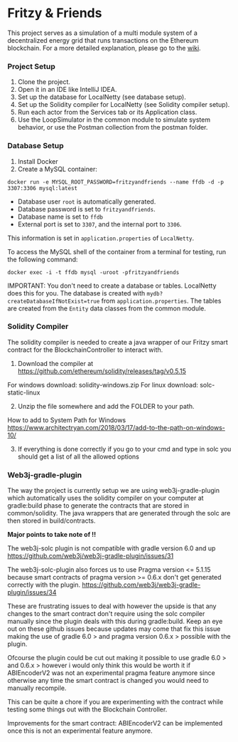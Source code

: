# Fritzy & Friends
This project serves as a simulation of a multi module system of a decentralized energy grid that runs
transactions on the Ethereum blockchain. For a more detailed explanation, please go to
the [wiki](https://github.com/Terazeus/fritzyandfriends/wiki).

### Project Setup
1. Clone the project.
2. Open it in an IDE like IntelliJ IDEA.
3. Set up the database for LocalNetty (see database setup).
4. Set up the Solidity compiler for LocalNetty (see Solidity compiler setup).
5. Run each actor from the Services tab or its Application class.
6. Use the LoopSimulator in the common module to simulate system behavior, or use the Postman collection from the postman folder.

### Database Setup
1. Install Docker
2. Create a MySQL container:
```
docker run -e MYSQL_ROOT_PASSWORD=fritzyandfriends --name ffdb -d -p 3307:3306 mysql:latest
```
- Database user `root` is automatically generated.
- Database password is set to `fritzyandfriends`.
- Database name is set to `ffdb`
- External port is set to `3307`, and the internal port to `3306`.

This information is set in `application.properties` of `LocalNetty`.

To access the MySQL shell of the container from a terminal for testing, run the following command:
```
docker exec -i -t ffdb mysql -uroot -pfritzyandfriends
```
IMPORTANT: You don't need to create a database or tables. LocalNetty does this for you.
The database is created with `mydb?createDatabaseIfNotExist=true` from `application.properties`.
The tables are created from the `Entity` data classes from the common module.

### Solidity Compiler

The solidity compiler is needed to create a java wrapper of our Fritzy smart contract for the BlockchainController to interact with.

1. Download the compiler at https://github.com/ethereum/solidity/releases/tag/v0.5.15

For windows download: solidity-windows.zip
For linux download: solc-static-linux

2. Unzip the file somewhere and add the FOLDER to your path.

How to add to System Path for Windows 
https://www.architectryan.com/2018/03/17/add-to-the-path-on-windows-10/

3. If everything is done correctly if you go to your cmd and type in solc you should get a list of all the allowed options


### Web3j-gradle-plugin

The way the project is currently setup we are using web3j-gradle-plugin which automatically uses the solidity compiler on your computer at gradle:build phase to generate the contracts that are stored in common/solidity. The java wrappers that are generated through the solc are then stored in build/contracts. 

<b> Major points to take note of !! </b>

The web3j-solc plugin is not compatible with gradle version 6.0 and up
https://github.com/web3j/web3j-gradle-plugin/issues/31

The web3j-solc-plugin also forces us to use Pragma version <= 5.1.15 because smart contracts of pragma version >= 0.6.x don't get generated correctly with the plugin.
https://github.com/web3j/web3j-gradle-plugin/issues/34

These are frustrating issues to deal with however the upside is that any changes to the smart contract don't require using the solc compiler manually since the plugin deals with this during gradle:build. Keep an eye out on these github issues because updates may come that fix this issue making the use of gradle 6.0 > and pragma version 0.6.x > possible with the plugin. 

Ofcourse the plugin could be cut out making it possible to use gradle 6.0 > and 0.6.x > however i would only think this would be worth it if ABIEncoderV2 was not an experimental pragma feature anymore since otherwise any time the smart contract is changed you would need to manually recompile.

This can be quite a chore if you are experimenting with the contract while testing some things out with the Blockchain Controller.

Improvements for the smart contract: ABIEncoderV2 can be implemented once this is not an experimental feature anymore.